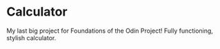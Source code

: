 # Calculator
My last big project for Foundations of the Odin Project! Fully functioning, stylish calculator.
